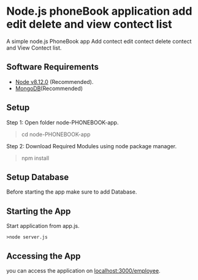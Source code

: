 
#  Node.js phoneBook application add edit delete and view contect list
A simple node.js PhoneBook app Add contect edit contect delete contect and View Contect list.


## Software Requirements
* [Node v8.12.0](https://nodejs.org/en/) (Recommended).
* [MongoDB](https://www.mongodb.com/download-center/cummunity)(Recommended)
## Setup
Step 1: Open folder node-PHONEBOOK-app.
>cd node-PHONEBOOK-app


Step 2: Download Required Modules using node package manager.
>npm install


## Setup Database
Before starting the app make sure to add Database.

## Starting the App
Start application from app.js.

	>node server.js

## Accessing the App
  you can access the application on [localhost:3000/employee](localhost:3000/employee).
